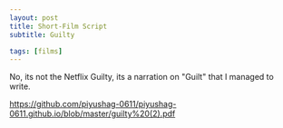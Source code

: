```yaml
---
layout: post
title: Short-Film Script
subtitle: Guilty

tags: [films]
---
```


No, its not the Netflix Guilty, its a narration on "Guilt" that I managed to write.

https://github.com/piyushag-0611/piyushag-0611.github.io/blob/master/guilty%20(2).pdf


